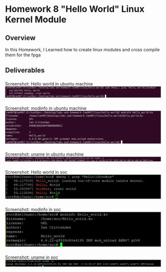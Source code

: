 # Homework 8 "Hello World" Linux Kernel Module
## Overview
In this Homework, I Learned how to create linux modules and cross compile them for the fpga
## Deliverables
### 
Screenshot: Hello world in ubuntu machine
![1](./assets/IanCrittenden_HW-8_1_SC.png)
### 
Screenshot: modinfo in ubuntu machine
![1](./assets/IanCrittenden_HW-8_2_SC.png)
### 
Screenshot: uname in ubuntu machine
![1](./assets/IanCrittenden_HW-8_5_SC.png)
### 
Screenshot: Hello world in soc
![1](./assets/IanCrittenden_HW-8_3_SC.png)
### 
Screenshot: modinfo in soc
![1](./assets/IanCrittenden_HW-8_4_SC.png)
### 
Screenshot: uname in soc
![1](./assets/IanCrittenden_HW-8_6_SC.png)
